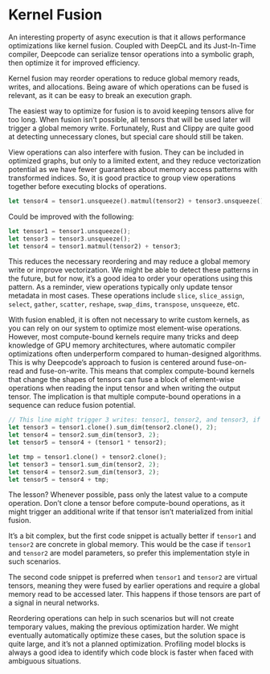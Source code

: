 # Kernel Fusion

An interesting property of async execution is that it allows performance optimizations like kernel
fusion. Coupled with DeepCL and its Just-In-Time compiler, Deepcode can serialize tensor operations into
a symbolic graph, then optimize it for improved efficiency.

Kernel fusion may reorder operations to reduce global memory reads, writes, and allocations. Being
aware of which operations can be fused is relevant, as it can be easy to break an execution graph.

The easiest way to optimize for fusion is to avoid keeping tensors alive for too long. When fusion
isn’t possible, all tensors that will be used later will trigger a global memory write. Fortunately,
Rust and Clippy are quite good at detecting unnecessary clones, but special care should still be
taken.

View operations can also interfere with fusion. They can be included in optimized graphs, but only
to a limited extent, and they reduce vectorization potential as we have fewer guarantees about
memory access patterns with transformed indices. So, it is good practice to group view operations
together before executing blocks of operations.

```rust
let tensor4 = tensor1.unsqueeze().matmul(tensor2) + tensor3.unsqueeze();
```

Could be improved with the following:

```rust
let tensor1 = tensor1.unsqueeze();
let tensor3 = tensor3.unsqueeze();
let tensor4 = tensor1.matmul(tensor2) + tensor3;
```

This reduces the necessary reordering and may reduce a global memory write or improve vectorization.
We might be able to detect these patterns in the future, but for now, it’s a good idea to order your
operations using this pattern. As a reminder, view operations typically only update tensor metadata
in most cases. These operations include `slice`, `slice_assign`, `select`, `gather`, `scatter`,
`reshape`, `swap_dims`, `transpose`, `unsqueeze`, etc.

With fusion enabled, it is often not necessary to write custom kernels, as you can rely on our
system to optimize most element-wise operations. However, most compute-bound kernels require many
tricks and deep knowledge of GPU memory architectures, where automatic compiler optimizations often
underperform compared to human-designed algorithms. This is why Deepcode’s approach to fusion is
centered around fuse-on-read and fuse-on-write. This means that complex compute-bound kernels that
change the shapes of tensors can fuse a block of element-wise operations when reading the input
tensor and when writing the output tensor. The implication is that multiple compute-bound operations
in a sequence can reduce fusion potential.

```rust
// This line might trigger 3 writes: tensor1, tensor2, and tensor3, if tensor1 and tensor2 are abstract tensors.
let tensor3 = tensor1.clone().sum_dim(tensor2.clone(), 2);
let tensor4 = tensor2.sum_dim(tensor3, 2);
let tensor5 = tensor4 + (tensor1 * tensor2);
```

```rust
let tmp = tensor1.clone() + tensor2.clone();
let tensor3 = tensor1.sum_dim(tensor2, 2);
let tensor4 = tensor2.sum_dim(tensor3, 2);
let tensor5 = tensor4 + tmp;
```

The lesson? Whenever possible, pass only the latest value to a compute operation. Don’t clone a
tensor before compute-bound operations, as it might trigger an additional write if that tensor isn’t
materialized from initial fusion.

It’s a bit complex, but the first code snippet is actually better if `tensor1` and `tensor2` are
concrete in global memory. This would be the case if `tensor1` and `tensor2` are model parameters,
so prefer this implementation style in such scenarios.

The second code snippet is preferred when `tensor1` and `tensor2` are virtual tensors, meaning they
were fused by earlier operations and require a global memory read to be accessed later. This happens
if those tensors are part of a signal in neural networks.

Reordering operations can help in such scenarios but will not create temporary values, making the
previous optimization harder. We might eventually automatically optimize these cases, but the
solution space is quite large, and it’s not a planned optimization. Profiling model blocks is always
a good idea to identify which code block is faster when faced with ambiguous situations.
